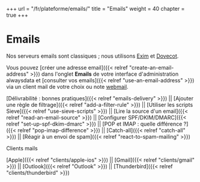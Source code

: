 +++
url = "/fr/plateforme/emails/"
title = "Emails"
weight = 40
chapter = true
+++

# Emails

Nos serveurs emails sont classiques ; nous utilisons [Exim](https://www.exim.org/) et [Dovecot](https://www.dovecot.org/).

Vous pouvez [créer une adresse email]({{< relref "create-an-email-address" >}}) dans l'onglet **Emails** de votre interface d'administration alwaysdata et [consulter vos emails]({{< relref "use-an-email-address" >}}) via un client mail de votre choix ou note [webmail](https://webmail.alwaysdata.com).


[Délivrabilité : bonnes pratiques]({{< relref "emails-delivery" >}}) || [Ajouter une règle de filtrage]({{< relref "add-a-filter-rule" >}}) || [Utiliser les scripts Sieve]({{< relref "use-sieve-scripts" >}}) || [Lire la source d'un email]({{< relref "read-an-email-source" >}}) || [Configurer SPF/DKIM/DMARC]({{< relref "set-up-spf-dkim-dmarc" >}}) || [POP et IMAP : quelle différence ?]({{< relref "pop-imap-difference" >}}) || [Catch-all]({{< relref "catch-all" >}}) || [Réagir à un envoi de spam]({{< relref "react-to-spam-mailing" >}})


Clients mails

[Apple]({{< relref "clients/apple-ios" >}}) || [Gmail]({{< relref "clients/gmail" >}}) || [Outlook]({{< relref "Outlook" >}}) || [Thunderbird]({{< relref "clients/thunderbird" >}})
